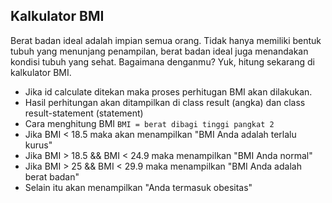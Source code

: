 ## Kalkulator BMI

Berat badan ideal adalah impian semua orang. Tidak hanya memiliki bentuk tubuh yang menunjang penampilan, berat badan ideal juga menandakan kondisi tubuh yang sehat. Bagaimana denganmu? Yuk, hitung sekarang di kalkulator BMI.

- Jika id calculate ditekan maka proses perhitugan BMI akan dilakukan.
- Hasil perhitungan akan ditampilkan di class result (angka) dan class result-statement (statement)
- Cara menghitung BMI `BMI = berat dibagi tinggi pangkat 2`
- Jika BMI < 18.5 maka akan menampilkan "BMI Anda adalah terlalu kurus"
- Jika BMI > 18.5 && BMI < 24.9 maka menampilkan "BMI Anda normal"
- Jika BMI > 25 && BMI < 29.9 maka menampilkan "BMI Anda adalah berat badan"
- Selain itu akan menampilkan "Anda termasuk obesitas"